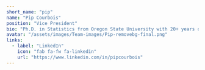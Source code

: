 ```yaml
---
short_name: "pip"
name: "Pip Courbois"
position: "Vice President"
bio: "Ph.D. in Statistics from Oregon State University​ with 20+ years of experience in delivering applied analytics and machine learning solutions in Groupon, and Amazon."
avatar: "/assets/images/Team-images/Pip-removebg-final.png"
links:
  - label: "LinkedIn"
    icon: "fab fa-fw fa-linkedin"
    url: "https://www.linkedin.com/in/pipcourbois"
---
```

